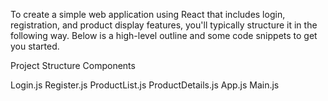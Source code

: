 To create a simple web application using React that includes login, registration, and product display features, you'll typically structure it in the following way. Below is a high-level outline and some code snippets to get you started.

Project Structure
Components

Login.js
Register.js
ProductList.js
ProductDetails.js
App.js
Main.js
